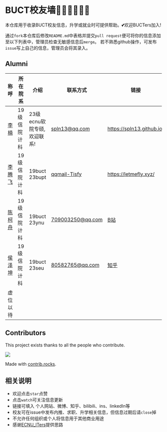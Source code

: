 <!--
 * @Author: LetMeFly
 * @Date: 2023-10-19 20:40:13
 * @LastEditors: LetMeFly
 * @LastEditTime: 2023-10-19 20:50:45
-->
# BUCT校友墙🧑‍🎓👩‍🎓👨‍🎓

本仓库用于收录BUCT校友信息，升学或就业时可提供帮助。💕欢迎BUCTers加入!


通过`fork`本仓库后修改`README.md`中表格并提交`pull request`便可将你的信息添加至以下列表中，管理员检查无敏感信息后`merge`。
若不熟悉github操作，可发布`issue`写上自己的信息，管理员会将其录入。

## Alumni

| 称呼                              | 所在院系           | 介绍          | 联系方式      | 链接             |
| --------------------------------- | ------------------ | ------------- | ------------- | ---------------- |
| [李楠](https://github.com/spln13) | 19级信院计科 | 23级ecnu软院专硕,欢迎联系! | spln13@qq.com | https://spln13.github.io/ |
| [李腾飞](https://github.com/LetMeFly666) | 19级信院计科 | 19buct 23bupt | [qqmail-Tisfy](mailto:Tisfy@qq.com) | https://letmefly.xyz/ |
| [陈柯舟](https://github.com/disloss)| 19级 信院计科 | 19buct 23ynu | 709003250@qq.com |[B站](https://space.bilibili.com/13840090)|
|  [侯泽坤](https://github.com/betacat-code) | 19级 信院计科 | 19buct 23seu  |  80582765@qq.com | [知乎](https://www.zhihu.com/people/hou-ze-kun-81) |
| 虚位以待 | | | | |

## Contributors

This project exists thanks to all the people who contribute.

<a href="https://github.com/BUCT-Alumni/BUCT-Alumni/graphs/contributors">
  <img src="https://contrib.rocks/image?repo=BUCT-Alumni/BUCT-Alumni" />
</a>

Made with [contrib.rocks](https://contrib.rocks).

## 相关说明
- 欢迎点击`star`点赞
- 点击`watch`可关注信息更新
- 链接可填入 个人网站、微博、知乎、bilibili、ins、linkedIn等
- 校友可在issue中发布内推、求职、升学相关信息，但信息过期后请`close`掉
- 不允许任何组织或个人将信息用于其他商业用途
- 感谢[ECNU_ITers](https://github.com/ECNUCSE/ECNU_ITers)提供思路
